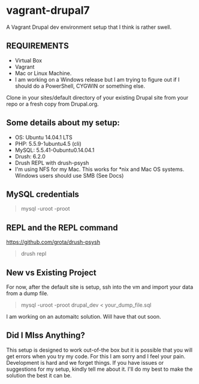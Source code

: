 # vagrant-drupal7
A Vagrant Drupal dev environment setup that I think is rather swell.

## REQUIREMENTS
- Virtual Box
- Vagrant
- Mac or Linux Machine.
- I am working on a Windows release but I am trying to figure out if I should do a PowerShell, CYGWIN or something else.

Clone in your sites/default directory of your existing Drupal site from your repo or a fresh copy from Drupal.org.

## Some details about my setup:

- OS: Ubuntu 14.04.1 LTS
- PHP: 5.5.9-1ubuntu4.5 (cli)
- MySQL: 5.5.41-0ubuntu0.14.04.1
- Drush: 6.2.0
- Drush REPL with drush-psysh
- I'm using NFS for my Mac. This works for *nix and Mac OS systems. Windows users should use SMB (See Docs)

## MySQL credentials
> mysql -uroot -proot

## REPL and the REPL command
https://github.com/grota/drush-psysh
> drush repl

## New vs Existing Project
For now, after the default site is setup, ssh into the vm and import your data from a dump file.

> mysql -uroot -proot drupal_dev < your_dump_file.sql

I am working on an automaitc solution. Will have that out soon.

## Did I MIss Anything?
This setup is designed to work out-of-the box but it is possible that you will get errors when you try my code. For this I am sorry and I feel your pain. Development is hard and we forget things. If you have issues or suggestions for my setup, kindly tell me about it. I'll do my best to make the solution the best it can be.
